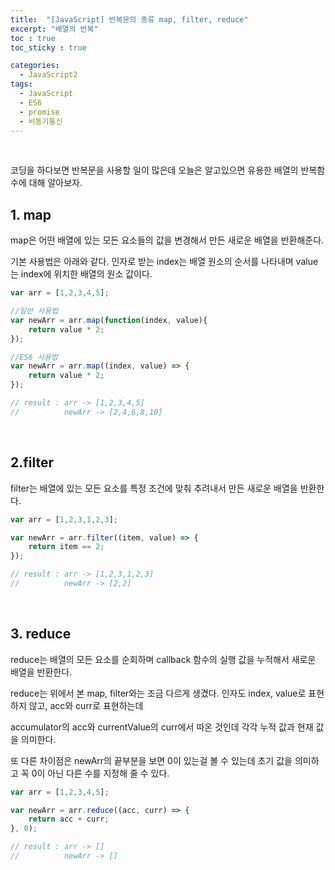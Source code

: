 ```yaml
---
title:  "[JavaScript] 반복문의 종류 map, filter, reduce"
excerpt: "배열의 반복"
toc : true
toc_sticky : true

categories:
  - JavaScript2
tags: 
  - JavaScript
  - ES6
  - promise
  - 비동기통신
---
```



<br/>

코딩을 하다보면 반복문을 사용할 일이 많은데 오늘은 알고있으면 유용한 배열의 반복함수에 대해 알아보자.

## 1. map

map은 어떤 배열에 있는 모든 요소들의 값을 변경해서 만든 새로운 배열을 반환해준다.

기본 사용법은 아래와 같다. 인자로 받는 index는 배열 원소의 순서를 나타내며 value는 index에 위치한 배열의 원소 값이다.

```javascript
var arr = [1,2,3,4,5];

//일반 사용법
var newArr = arr.map(function(index, value){
	return value * 2;
});

//ES6 사용법
var newArr = arr.map((index, value) => {
	return value * 2;
});

// result : arr -> [1,2,3,4,5]
//			newArr -> [2,4,6,8,10]
```


<br/>



## 2.filter

filter는 배열에 있는 모든 요소를 특정 조건에 맞춰 추려내서 만든 새로운 배열을 반환한다.

```javascript
var arr = [1,2,3,1,2,3];

var newArr = arr.filter((item, value) => {
	return item == 2;
});

// result : arr -> [1,2,3,1,2,3]
//			newArr -> [2,2]
```

<br/>



## 3. reduce

reduce는 배열의 모든 요소를 순회하며 callback 함수의 실행 값을 누적해서 새로운 배열을 반환한다.

reduce는 위에서 본 map, filter와는 조금 다르게 생겼다. 인자도 index, value로 표현하지 않고, acc와 curr로 표현하는데

accumulator의 acc와 currentValue의 curr에서 따온 것인데 각각 누적 값과 현재 값을 의미한다.
 
또 다른 차이점은 newArr의 끝부분을 보면 0이 있는걸 볼 수 있는데 초기 값을 의미하고 꼭 0이 아닌 다른 수를 지정해 줄 수 있다.

```javascript
var arr = [1,2,3,4,5];

var newArr = arr.reduce((acc, curr) => {
	return acc + curr;
}, 0);

// result : arr -> []
//			newArr -> []
```

